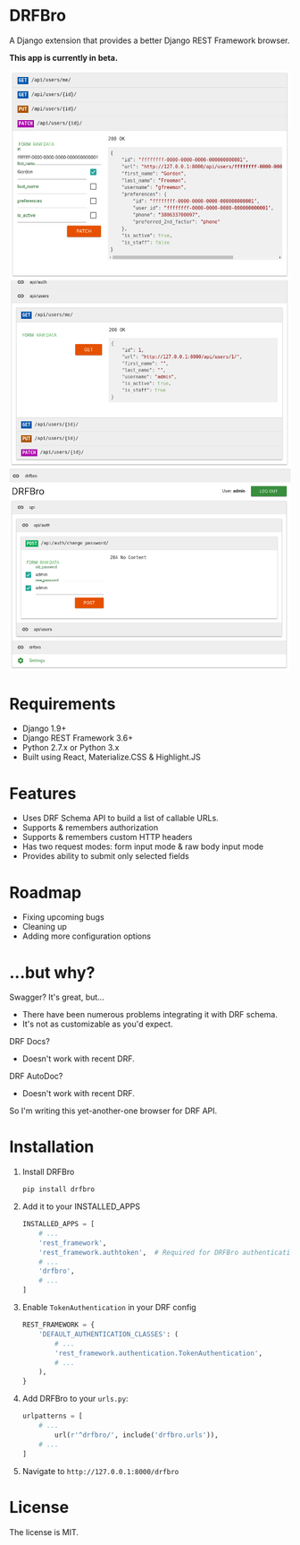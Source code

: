 # DRFBro

A Django extension that provides a better Django REST Framework browser.

**This app is currently in beta.**

![Screenshot 1](images/i1.png)
![Screenshot 2](images/i2.png)
![Screenshot 3](images/i3.png)

# Requirements

- Django 1.9+
- Django REST Framework 3.6+
- Python 2.7.x or Python 3.x
- Built using React, Materialize.CSS & Highlight.JS

# Features

- Uses DRF Schema API to build a list of callable URLs.
- Supports & remembers authorization
- Supports & remembers custom HTTP headers
- Has two request modes: form input mode & raw body input mode
- Provides ability to submit only selected fields

# Roadmap

- Fixing upcoming bugs
- Cleaning up
- Adding more configuration options

# ...but why?

Swagger? It's great, but...

- There have been numerous problems integrating it with DRF schema.
- It's not as customizable as you'd expect.

DRF Docs?

- Doesn't work with recent DRF.

DRF AutoDoc?

- Doesn't work with recent DRF.

So I'm writing this yet-another-one browser for DRF API.

# Installation

1. Install DRFBro

    ```sh
    pip install drfbro
    ```

2. Add it to your INSTALLED_APPS

    ```python
    INSTALLED_APPS = [
        # ...
        'rest_framework',
        'rest_framework.authtoken',  # Required for DRFBro authentication
        # ...
        'drfbro',
        # ...
    ]
    ```

3. Enable `TokenAuthentication`  in your DRF config

    ```python
    REST_FRAMEWORK = {
        'DEFAULT_AUTHENTICATION_CLASSES': (
            # ...
            'rest_framework.authentication.TokenAuthentication',
            # ...
        ),
    }
    ```

4. Add DRFBro to your `urls.py`:

    ```python
    urlpatterns = [
        # ...
            url(r'^drfbro/', include('drfbro.urls')),
        # ...
    ]
    ```

5. Navigate to `http://127.0.0.1:8000/drfbro`

# License

The license is MIT.
